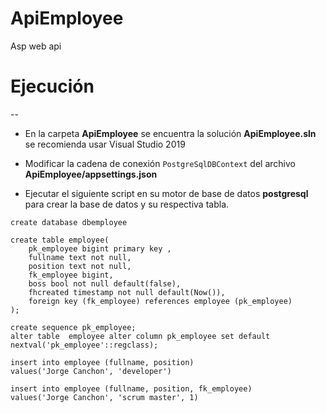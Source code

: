 # ApiEmployee
Asp web api  
# Ejecución
--
- En la carpeta **ApiEmployee** se encuentra la solución **ApiEmployee.sln** se recomienda usar Visual Studio 2019
- Modificar la cadena de conexión `PostgreSqlDBContext` del archivo **ApiEmployee/appsettings.json**

- Ejecutar el siguiente script en su motor de base de datos **postgresql** para crear la base de datos y su respectiva tabla.

```postgres
create database dbemployee

create table employee(
	pk_employee bigint primary key ,
	fullname text not null,
	position text not null,
	fk_employee bigint,
	boss bool not null default(false),
	fhcreated timestamp not null default(Now()),
	foreign key (fk_employee) references employee (pk_employee)
);

create sequence pk_employee;
alter table  employee alter column pk_employee set default
nextval('pk_employee'::regclass);

insert into employee (fullname, position)
values('Jorge Canchon', 'developer')

insert into employee (fullname, position, fk_employee)
values('Jorge Canchon', 'scrum master', 1)
```

